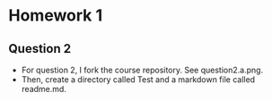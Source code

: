 # Homework 1 

## Question 2 
- For question 2, I fork the course repository. See question2.a.png. 
- Then, create a directory called Test and a markdown file called readme.md. 

